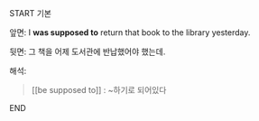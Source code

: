 START
기본

앞면:
I **was supposed to** return that book to the library yesterday.

뒷면:
그 책을 어제 도서관에 반납했어야 했는데.


해석:
> [[be supposed to]] : ~하기로 되어있다


<!--ID: 1741850805090-->
END